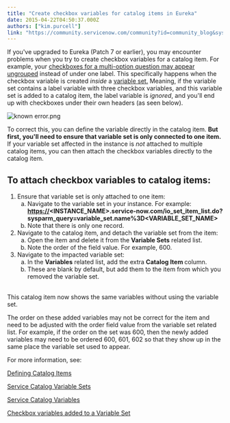 ```yaml
---
title: "Create checkbox variables for catalog items in Eureka"
date: 2015-04-22T04:50:37.000Z
authors: ["kim.purcell"]
link: "https://community.servicenow.com/community?id=community_blog&sys_id=44bc2a25dbd0dbc01dcaf3231f96192b"
---
```

<p>If you've upgraded to Eureka (Patch 7 or earlier), you may encounter problems when you try to create checkbox variables for a catalog item. For example, your <a title="i.service-now.com/kb_view.do?sysparm_article=KB0546020" href="https://hi.service-now.com/kb_view.do?sysparm_article=KB0546020">checkboxes for a multi-option question may appear ungrouped</a> instead of under one label. This specifically happens when the checkbox variable is created <em>inside</em> a <a title="ki.servicenow.com/index.php?title=Service_Catalog_Variable_Sets#Creating_a_Variable_Set" href="http://wiki.servicenow.com/index.php?title=Service_Catalog_Variable_Sets#Creating_a_Variable_Set">variable set.</a> Meaning, if the variable set contains a label variable with three checkbox variables, and this variable set is added to a catalog item, the label variable is<em> ignored</em>, and you'll end up with checkboxes under their own headers (as seen below).</p><p></p><p></p><p><img   alt="known error.png" class="image-0 jive-image" src="d7f99106db9c9f048c8ef4621f9619a4.iix" style="height: auto; display: block; margin-left: auto; margin-right: auto;"/></p><p></p><p></p><p>To correct this, you can define the variable directly in the catalog item. <strong>But first, you'll need to ensure that variable set is only connected to one item. </strong>If your variable set affected in the instance is <em>not</em> attached to multiple catalog items, you can then attach the checkbox variables directly to the catalog item.</p><p></p><p></p><h2>To attach checkbox variables to catalog items:</h2><ol start="1"><li>Ensure that variable set is only attached to one item:<ol style="list-style-type: lower-alpha;"><li>Navigate to the variable set in your instance. For example: <strong><a title="" _jive_internal="true" href="/" rel="nofollow" target="_blank">https://</a><span>&lt;INSTANCE_NAME&gt;.service-now.com/io_set_item_list.do?sysparm_query=variable_set.name%3D&lt;VARIABLE_SET_NAME&gt;</span></strong></li><li>Note that there is only one record.</li></ol></li><li>Navigate to the catalog item, and detach the variable set from the item:<ol style="list-style-type: lower-alpha;"><li>Open the item and delete it from the <strong>Variable Sets</strong> related list.</li><li>Note the order of the field value. For example, 600.</li></ol></li><li>Navigate to the impacted variable set:<ol style="list-style-type: lower-alpha;"><li>In the <strong>Variables</strong> related list, add the extra <strong>Catalog Item </strong>column.</li><li>These are blank by default, but add them to the item from which you removed the variable set.<br/><br/></li></ol></li></ol><p>This catalog item now shows the same variables without using the variable set.</p><p></p><p>The order on these added variables may not be correct for the item and need to be adjusted with the order field value from the variable set related list. For example, if the order on the set was 600, then the newly added variables may need to be ordered 600, 601, 602 so that they show up in the same place the variable set used to appear.</p><p></p><p>For more information, see:</p><p><a title="ki.servicenow.com/index.php?title=Defining_Catalog_Items" href="http://wiki.servicenow.com/index.php?title=Defining_Catalog_Items">Defining Catalog Items</a></p><p><a title="ki.servicenow.com/index.php?title=Service_Catalog_Variable_Sets" href="http://wiki.servicenow.com/index.php?title=Service_Catalog_Variable_Sets">Service Catalog Variable Sets</a></p><p><a title="ki.servicenow.com/index.php?title=Service_Catalog_Variables" href="http://wiki.servicenow.com/index.php?title=Service_Catalog_Variables">Service Catalog Variables</a></p><p><a title="i.service-now.com/kb_view.do?sysparm_article=KB0546020" href="https://hi.service-now.com/kb_view.do?sysparm_article=KB0546020">Checkbox variables added to a Variable Set</a></p>